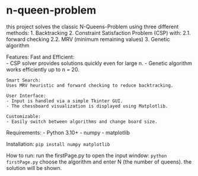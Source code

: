 # n-queen-problem

this project solves the classic N-Queens-Problem using three different methods:
    1. Backtracking
    2. Constraint Satisfaction Problem (CSP) with:
        2.1. forward checking
        2.2. MRV (minimum remaining values)
    3. Genetic algorithm 


Features:
    Fast and Efficient:  
    - CSP solver provides solutions quickly even for large n.
    - Genetic algorithm works efficiently up to n = 20.

    Smart Search:  
    Uses MRV heuristic and forward checking to reduce backtracking.

    User Interface:  
    - Input is handled via a simple Tkinter GUI.  
    - The chessboard visualization is displayed using Matplotlib.

    Customizable:  
    - Easily switch between algorithms and change board size.


Requirements:
    - Python 3.10+
    - numpy
    - matplotlib

Installation:
    ```pip install numpy matplotlib```


How to run:
    run the firstPage.py to open the input window:
    ```python firstPage.py```
    choose the algorithm and enter N (the number of queens).
    the solution will be shown.
